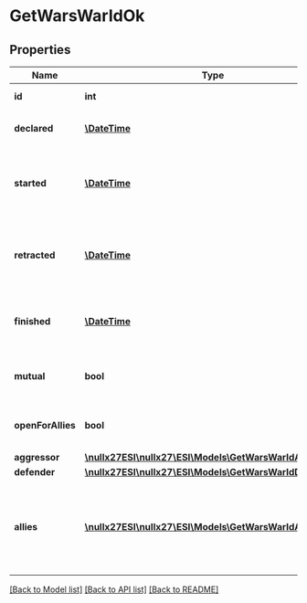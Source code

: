 # GetWarsWarIdOk

## Properties
Name | Type | Description | Notes
------------ | ------------- | ------------- | -------------
**id** | **int** | ID of the specified war | 
**declared** | [**\DateTime**](\DateTime.md) | Time that the war was declared | 
**started** | [**\DateTime**](\DateTime.md) | Time when the war started and both sides could shoot each other | [optional] 
**retracted** | [**\DateTime**](\DateTime.md) | Time the war was retracted but both sides could still shoot each other | [optional] 
**finished** | [**\DateTime**](\DateTime.md) | Time the war ended and shooting was no longer allowed | [optional] 
**mutual** | **bool** | Was the war declared mutual by both parties | 
**openForAllies** | **bool** | Is the war currently open for allies or not | 
**aggressor** | [**\nullx27ESI\nullx27\ESI\Models\GetWarsWarIdAggressor**](GetWarsWarIdAggressor.md) |  | 
**defender** | [**\nullx27ESI\nullx27\ESI\Models\GetWarsWarIdDefender**](GetWarsWarIdDefender.md) |  | 
**allies** | [**\nullx27ESI\nullx27\ESI\Models\GetWarsWarIdAlly[]**](GetWarsWarIdAlly.md) | allied corporations or alliances, each object contains either corporation_id or alliance_id | [optional] 

[[Back to Model list]](../README.md#documentation-for-models) [[Back to API list]](../README.md#documentation-for-api-endpoints) [[Back to README]](../README.md)


